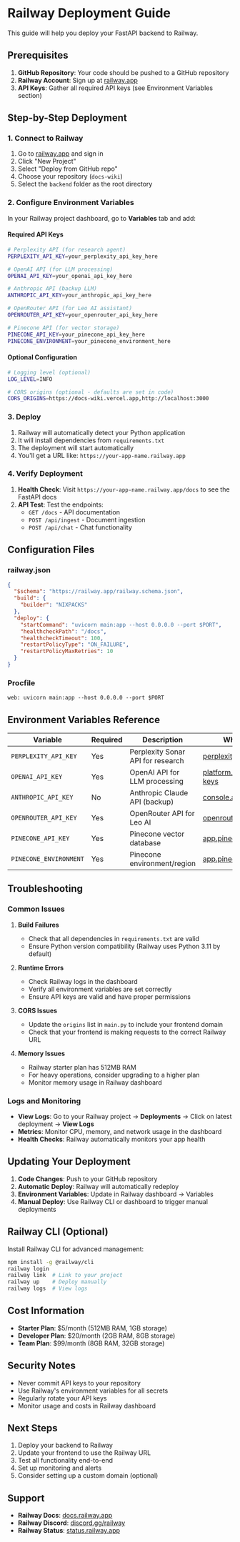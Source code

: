# Railway Deployment Guide

This guide will help you deploy your FastAPI backend to Railway.

## Prerequisites

1. **GitHub Repository**: Your code should be pushed to a GitHub repository
2. **Railway Account**: Sign up at [railway.app](https://railway.app)
3. **API Keys**: Gather all required API keys (see Environment Variables section)

## Step-by-Step Deployment

### 1. Connect to Railway

1. Go to [railway.app](https://railway.app) and sign in
2. Click "New Project"
3. Select "Deploy from GitHub repo"
4. Choose your repository (`docs-wiki`)
5. Select the `backend` folder as the root directory

### 2. Configure Environment Variables

In your Railway project dashboard, go to **Variables** tab and add:

#### Required API Keys
```bash
# Perplexity API (for research agent)
PERPLEXITY_API_KEY=your_perplexity_api_key_here

# OpenAI API (for LLM processing)
OPENAI_API_KEY=your_openai_api_key_here

# Anthropic API (backup LLM)
ANTHROPIC_API_KEY=your_anthropic_api_key_here

# OpenRouter API (for Leo AI assistant)
OPENROUTER_API_KEY=your_openrouter_api_key_here

# Pinecone API (for vector storage)
PINECONE_API_KEY=your_pinecone_api_key_here
PINECONE_ENVIRONMENT=your_pinecone_environment_here
```

#### Optional Configuration
```bash
# Logging level (optional)
LOG_LEVEL=INFO

# CORS origins (optional - defaults are set in code)
CORS_ORIGINS=https://docs-wiki.vercel.app,http://localhost:3000
```

### 3. Deploy

1. Railway will automatically detect your Python application
2. It will install dependencies from `requirements.txt`
3. The deployment will start automatically
4. You'll get a URL like: `https://your-app-name.railway.app`

### 4. Verify Deployment

1. **Health Check**: Visit `https://your-app-name.railway.app/docs` to see the FastAPI docs
2. **API Test**: Test the endpoints:
   - `GET /docs` - API documentation
   - `POST /api/ingest` - Document ingestion
   - `POST /api/chat` - Chat functionality

## Configuration Files

### railway.json
```json
{
  "$schema": "https://railway.app/railway.schema.json",
  "build": {
    "builder": "NIXPACKS"
  },
  "deploy": {
    "startCommand": "uvicorn main:app --host 0.0.0.0 --port $PORT",
    "healthcheckPath": "/docs",
    "healthcheckTimeout": 100,
    "restartPolicyType": "ON_FAILURE",
    "restartPolicyMaxRetries": 10
  }
}
```

### Procfile
```
web: uvicorn main:app --host 0.0.0.0 --port $PORT
```

## Environment Variables Reference

| Variable | Required | Description | Where to Get |
|----------|----------|-------------|--------------|
| `PERPLEXITY_API_KEY` | Yes | Perplexity Sonar API for research | [perplexity.ai/settings/api](https://www.perplexity.ai/settings/api) |
| `OPENAI_API_KEY` | Yes | OpenAI API for LLM processing | [platform.openai.com/api-keys](https://platform.openai.com/api-keys) |
| `ANTHROPIC_API_KEY` | No | Anthropic Claude API (backup) | [console.anthropic.com](https://console.anthropic.com/) |
| `OPENROUTER_API_KEY` | Yes | OpenRouter API for Leo AI | [openrouter.ai/keys](https://openrouter.ai/keys) |
| `PINECONE_API_KEY` | Yes | Pinecone vector database | [app.pinecone.io](https://app.pinecone.io) |
| `PINECONE_ENVIRONMENT` | Yes | Pinecone environment/region | [app.pinecone.io](https://app.pinecone.io) |

## Troubleshooting

### Common Issues

1. **Build Failures**
   - Check that all dependencies in `requirements.txt` are valid
   - Ensure Python version compatibility (Railway uses Python 3.11 by default)

2. **Runtime Errors**
   - Check Railway logs in the dashboard
   - Verify all environment variables are set correctly
   - Ensure API keys are valid and have proper permissions

3. **CORS Issues**
   - Update the `origins` list in `main.py` to include your frontend domain
   - Check that your frontend is making requests to the correct Railway URL

4. **Memory Issues**
   - Railway starter plan has 512MB RAM
   - For heavy operations, consider upgrading to a higher plan
   - Monitor memory usage in Railway dashboard

### Logs and Monitoring

- **View Logs**: Go to your Railway project → **Deployments** → Click on latest deployment → **View Logs**
- **Metrics**: Monitor CPU, memory, and network usage in the dashboard
- **Health Checks**: Railway automatically monitors your app health

## Updating Your Deployment

1. **Code Changes**: Push to your GitHub repository
2. **Automatic Deploy**: Railway will automatically redeploy
3. **Environment Variables**: Update in Railway dashboard → Variables
4. **Manual Deploy**: Use Railway CLI or dashboard to trigger manual deployments

## Railway CLI (Optional)

Install Railway CLI for advanced management:

```bash
npm install -g @railway/cli
railway login
railway link  # Link to your project
railway up    # Deploy manually
railway logs  # View logs
```

## Cost Information

- **Starter Plan**: $5/month (512MB RAM, 1GB storage)
- **Developer Plan**: $20/month (2GB RAM, 8GB storage)
- **Team Plan**: $99/month (8GB RAM, 32GB storage)

## Security Notes

- Never commit API keys to your repository
- Use Railway's environment variables for all secrets
- Regularly rotate your API keys
- Monitor usage and costs in Railway dashboard

## Next Steps

1. Deploy your backend to Railway
2. Update your frontend to use the Railway URL
3. Test all functionality end-to-end
4. Set up monitoring and alerts
5. Consider setting up a custom domain (optional)

## Support

- **Railway Docs**: [docs.railway.app](https://docs.railway.app)
- **Railway Discord**: [discord.gg/railway](https://discord.gg/railway)
- **Railway Status**: [status.railway.app](https://status.railway.app)
